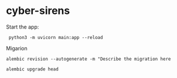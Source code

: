 # cyber-sirens

Start the app:

` python3 -m uvicorn main:app --reload`

Migarion

`alembic revision --autogenerate -m "Describe the migration here`

`alembic upgrade head`
